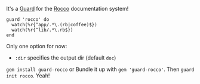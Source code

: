 It's a [Guard](http://github.com/guard/guard) for the [Rocco](http://github.com/rtomayko/rocco) documentation system!

    guard 'rocco' do
      watch(%r{^app/.*\.(rb|coffee)$})
      watch(%r{^lib/.*\.rb$})
    end

Only one option for now:

* `:dir` specifies the output dir (default `doc`)

`gem install guard-rocco` or Bundle it up with `gem 'guard-rocco'`. Then `guard init rocco`. Yeah!

